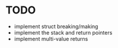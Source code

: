 # TODO

- implement struct breaking/making
- implement the stack and return pointers
- implement multi-value returns

